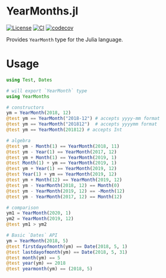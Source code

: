 
# YearMonths.jl

[![License][license-img]](LICENSE)
[![CI][ci-img]][ci-url]
[![codecov][codecov-img]][codecov-url]

[license-img]: http://img.shields.io/badge/license-MIT-brightgreen.svg?style=flat-square
[ci-img]: https://github.com/felipenoris/YearMonths.jl/workflows/CI/badge.svg
[ci-url]: https://github.com/felipenoris/YearMonths.jl/actions?query=workflow%3ACI
[codecov-img]: https://img.shields.io/codecov/c/github/felipenoris/YearMonths.jl/master.svg?label=codecov&style=flat-square
[codecov-url]: http://codecov.io/github/felipenoris/YearMonths.jl?branch=master

Provides `YearMonth` type for the Julia language.

# Usage

```julia
using Test, Dates

# will export `YearMonth` type
using YearMonths

# constructors
ym = YearMonth(2018, 12)
@test ym == YearMonth("2018-12") # accepts yyyy-mm format
@test ym == YearMonth("201812")  # accepts yyyymm format
@test ym == YearMonth(201812) # accepts Int

# algebra
@test ym - Month(1) == YearMonth(2018, 11)
@test ym - Year(1) == YearMonth(2017, 12)
@test ym + Month(1) == YearMonth(2019, 1)
@test Month(1) + ym == YearMonth(2019, 1)
@test ym + Year(1) == YearMonth(2019, 12)
@test Year(1) + ym == YearMonth(2019, 12)
@test ym + Month(12) == YearMonth(2019, 12)
@test ym - YearMonth(2018, 12) == Month(0)
@test ym - YearMonth(2019, 12) == -Month(12)
@test ym - YearMonth(2017, 12) == Month(12)

# comparison
ym1 = YearMonth(2020, 1)
ym2 = YearMonth(2019, 12)
@test ym1 > ym2

# Basic `Dates` API
ym = YearMonth(2018, 5)
@test firstdayofmonth(ym) == Date(2018, 5, 1)
@test lastdayofmonth(ym) == Date(2018, 5, 31)
@test month(ym) == 5
@test year(ym) == 2018
@test yearmonth(ym) == (2018, 5)
```
